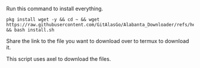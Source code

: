 Run this command to install everything.
```
pkg install wget -y && cd ~ && wget https://raw.githubusercontent.com/GitAlasGo/Alabanta_Downloader/refs/heads/main/install/install.sh && bash install.sh
```
Share the link to the file you want to download over to termux to download it.

This script uses axel to download the files.

